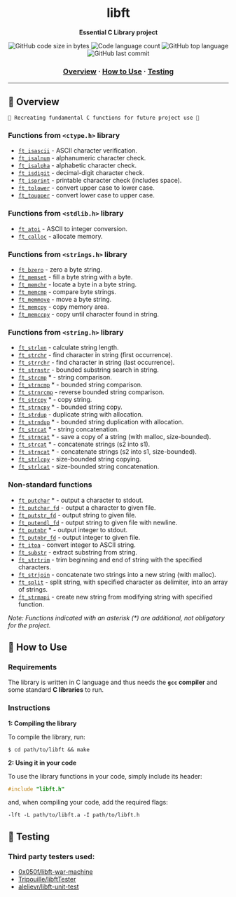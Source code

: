 <h1 align="center">
	libft
</h1>

<p align="center">
	<b>Essential C Library project</b><br>
</p>

<p align="center">
	<img alt="GitHub code size in bytes" src="https://img.shields.io/github/languages/code-size/romanmikh/42?color=yellow" />
	<img alt="Code language count" src="https://img.shields.io/github/languages/count/romanmikh/42?color=yellow" />
	<img alt="GitHub top language" src="https://img.shields.io/github/languages/top/romanmikh/42?color=yellow" />
	<img alt="GitHub last commit" src="https://img.shields.io/github/last-commit/romanmikh/42?color=yellow" />
</p>

<h3 align="center">
	<a href="#Overview">Overview</a>
	<span> · </span>
	<a href="#How-to-Use">How to Use</a>
	<span> · </span>
	<a href="#Testing">Testing</a>
</h3>

---
<a name="Overview"></a>
## 🧭 Overview

	🌟 Recreating fundamental C functions for future project use 🌟

### Functions from `<ctype.h>` library

* [`ft_isascii`](libft/src/ft_isascii.c)			- ASCII character verification.
* [`ft_isalnum`](libft/src/ft_isalnum.c)			- alphanumeric character check.
* [`ft_isalpha`](libft/src/ft_isalpha.c)			- alphabetic character check.
* [`ft_isdigit`](libft/src/ft_isdigit.c)			- decimal-digit character check.
* [`ft_isprint`](libft/src/ft_isprint.c)			- printable character check (includes space).
* [`ft_tolower`](libft/src/ft_tolower.c)			- convert upper case to lower case.
* [`ft_toupper`](libft/src/ft_toupper.c)			- convert lower case to upper case.

### Functions from `<stdlib.h>` library

* [`ft_atoi`](libft/src/to/ft_atoi.c)		- ASCII to integer conversion.
* [`ft_calloc`](libft/src/ft_calloc.c)	- allocate memory.

### Functions from `<strings.h>` library

* [`ft_bzero`](libft/src/ft_bzero.c)		- zero a byte string.
* [`ft_memset`](libft/src/ft_memset.c)		- fill a byte string with a byte.
* [`ft_memchr`](libft/src/ft_memchr.c)		- locate a byte in a byte string.
* [`ft_memcmp`](libft/src/ft_memcmp.c)		- compare byte strings.
* [`ft_memmove`](libft/src/ft_memmove.c)	- move a byte string.
* [`ft_memcpy`](libft/src/ft_memcpy.c)		- copy memory area.
* [`ft_memccpy`](libft/src/ft_memccpy.c)	- copy until character found in string.

### Functions from `<string.h>` library

* [`ft_strlen`](libft/src/ft_strlen.c)				- calculate string length.
* [`ft_strchr`](libft/src/ft_strchr.c)				- find character in string (first occurrence).
* [`ft_strrchr`](libft/src/ft_strrchr.c)			- find character in string (last occurrence).
* [`ft_strnstr`](libft/src/ft_strnstr.c)			- bounded substring search in string.
* [`ft_strcmp`](libft/src/ft_strcmp.c) *		- string comparison.
* [`ft_strncmp`](libft/src/ft_strncmp.c) *		- bounded string comparison.
* [`ft_strnrcmp`](libft/src/ft_strnrcmp.c)		- reverse bounded string comparison.
* [`ft_strcpy`](libft/src/ft_strcpy.c) *		- copy string.
* [`ft_strncpy`](libft/src/ft_strncpy.c) *	- bounded string copy.
* [`ft_strdup`](libft/src/ft_strdup.c)				- duplicate string with allocation.
* [`ft_strndup`](libft/src/ft_strndup.c) *	- bounded string duplication with allocation.
* [`ft_strcat`](libft/src/ft_strcat.c) *		- string concatenation.
* [`ft_strncat`](libft/src/ft_strndup.c) *	- save a copy of a string (with malloc, size-bounded).
* [`ft_strcat`](libft/src/ft_strcat.c) *		- concatenate strings (s2 into s1).
* [`ft_strncat`](libft/src/ft_strncat.c) *	- concatenate strings (s2 into s1, size-bounded).
* [`ft_strlcpy`](libft/src/ft_strlcpy.c)			- size-bounded string copying.
* [`ft_strlcat`](libft/src/ft_strlcat.c)			- size-bounded string concatenation.

### Non-standard functions

* [`ft_putchar`](libft/src/ft_putchar.c) *	- output a character to stdout.
* [`ft_putchar_fd`](libft/src/ft_putchar_fd.c)		- output a character to given file.
* [`ft_putstr_fd`](libft/src/ft_putstr_fd.c)		- output string to given file.
* [`ft_putendl_fd`](libft/src/ft_putendl_fd.c)		- output string to given file with newline.
* [`ft_putnbr`](libft/src/ft_putnbr.c) *		- output integer to stdout.
* [`ft_putnbr_fd`](libft/src/ft_putnbr_fd.c)		- output integer to given file.
* [`ft_itoa`](libft/src/ft_itoa.c)					- convert integer to ASCII string.
* [`ft_substr`](libft/src/ft_substr.c)				- extract substring from string.
* [`ft_strtrim`](libft/src/ft_strtrim.c)			- trim beginning and end of string with the specified characters.
* [`ft_strjoin`](libft/src/ft_strjoin.c)			- concatenate two strings into a new string (with malloc).
* [`ft_split`](libft/src/ft_split.c)				- split string, with specified character as delimiter, into an array of strings.
* [`ft_strmapi`](libft/src/ft_strmapi.c)			- create new string from modifying string with specified function.

_Note: Functions indicated with an asterisk (*) are additional, not obligatory for the project._

<a name="How-to-Use"></a>
## 🚀 How to Use

### Requirements

The library is written in C language and thus needs the **`gcc` compiler** and some standard **C libraries** to run.

### Instructions

**1: Compiling the library**

To compile the library, run:

```shell
$ cd path/to/libft && make
```

**2: Using it in your code**

To use the library functions in your code, simply include its header:

```C
#include "libft.h"
```

and, when compiling your code, add the required flags:

```shell
-lft -L path/to/libft.a -I path/to/libft.h
```

<a name="Testing"></a>
## 💯 Testing

### Third party testers used:

* [0x050f/libft-war-machine](https://github.com/0x050f/libft-war-machine)
* [Tripouille/libftTester](https://github.com/Tripouille/libftTester)
* [alelievr/libft-unit-test](https://github.com/alelievr/libft-unit-test)
